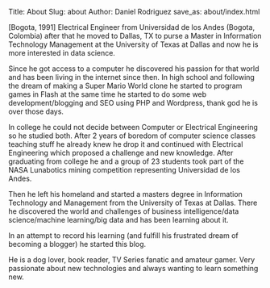 Title: About
Slug: about
Author: Daniel Rodriguez
save_as: about/index.html

[Bogota, 1991] Electrical Engineer from Universidad de los Andes (Bogota, Colombia)
after that he moved to Dallas, TX to purse a Master in Information Technology Management
at the University of Texas at Dallas and now he is more interested in data science.

Since he got access to a computer he discovered his passion for that world and
has been living in the internet since then.
In high school and following the dream of making a Super Mario World clone he
started to program games in Flash at the same time he started to do some web
development/blogging and SEO using PHP and Wordpress, thank god he is over those days.

In college he could not decide between Computer or Electrical Engineering so he studied both.
After 2 years of boredom of computer science classes teaching stuff he already
knew he drop it and continued with Electrical Engineering which proposed a challenge and new knowledge.
After graduating from college he and a group of 23 students took part of the
NASA Lunabotics mining competition representing Universidad de los Andes.

Then he left his homeland and started a masters degree in
Information Technology and Management from the University of Texas at Dallas.
There he discovered the world and challenges of business intelligence/data science/machine learning/big data
and has been learning about it.

In an attempt to record his learning (and fulfill his frustrated dream of becoming a blogger) he started this blog.

He is a dog lover, book reader, TV Series fanatic and amateur gamer.
Very passionate about new technologies and always wanting to learn something new.
